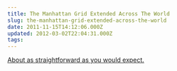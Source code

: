 ```yaml
---
title: The Manhattan Grid Extended Across The World
slug: the-manhattan-grid-extended-across-the-world
date: 2011-11-15T14:12:06.000Z
updated: 2012-03-02T22:04:31.000Z
tags:
---
```


<a href="http://extendny.com">About as straightforward as you would expect.</a>
